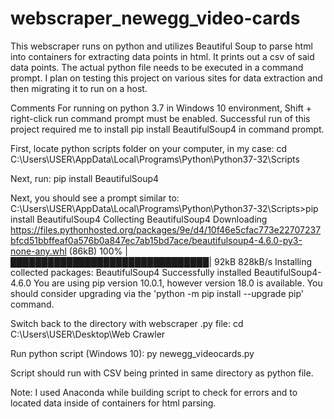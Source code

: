 # webscraper_newegg_video-cards
This webscraper runs on python and utilizes Beautiful Soup to parse html into containers for extracting data points in html.
It prints out a csv of said data points. 
The actual python file needs to be executed in a command prompt. 
I plan on testing this project on various sites for data extraction and then migrating it to run on a host.

Comments
For running on python 3.7 in Windows 10 environment, Shift + right-click run command prompt must be enabled. 
Successful run of this project required me to install pip install BeautifulSoup4 in command prompt.

First, locate python scripts folder on your computer, in my case:
cd C:\Users\USER\AppData\Local\Programs\Python\Python37-32\Scripts

Next, run: 
pip install BeautifulSoup4

Next, you should see a prompt similar to:
C:\Users\USER\AppData\Local\Programs\Python\Python37-32\Scripts>pip install BeautifulSoup4
Collecting BeautifulSoup4
  Downloading https://files.pythonhosted.org/packages/9e/d4/10f46e5cfac773e22707237bfcd51bbffeaf0a576b0a847ec7ab15bd7ace/beautifulsoup4-4.6.0-py3-none-any.whl (86kB)
    100% |████████████████████████████████| 92kB 828kB/s
Installing collected packages: BeautifulSoup4
Successfully installed BeautifulSoup4-4.6.0
You are using pip version 10.0.1, however version 18.0 is available.
You should consider upgrading via the 'python -m pip install --upgrade pip' command.

Switch back to the directory with webscraper .py file:
cd C:\Users\USER\Desktop\Web Crawler

Run python script (Windows 10):
py newegg_videocards.py

Script should run with CSV being printed in same directory as python file.

Note: I used Anaconda while building script to check for errors and to located data inside of containers for html parsing.

